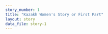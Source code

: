 ```yaml
---
story_number: 1
title: "Kazakh Women's Story or First Part"
layout: story
data_file: story-1
---
```


